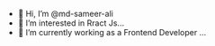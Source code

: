 - 👋 Hi, I’m @md-sameer-ali
- 👀 I’m interested in Rract Js...
- 🌱 I’m currently working as a Frontend Developer ...


<!---
md-sameer-ali/md-sameer-ali is a ✨ special ✨ repository because its `README.md` (this file) appears on your GitHub profile.
You can click the Preview link to take a look at your changes.
--->
